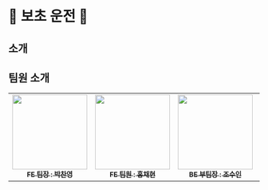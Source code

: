 # 🚗 보초 운전 🚕
## 소개

## 팀원 소개
<table>
    <tr>
      <td align="center"><a href="https://github.com/Dolphin-PC"><img src="" width="150px;" alt=""/><br /><sub><b>FE 팀장 : 박찬영 </b></sub></a><br /></td>
      <td align="center"><a href="https://github.com/hyeon9808"><img src="" width="150px;" alt=""/><br /><sub><b>FE 팀원 : 홍채현 </b></sub></a><br /></td>
      <td align="center"><a href="https://github.com/whtndls"><img src="" width="150px;" alt=""/><br /><sub><b>BE 부팀장 : 조수인 </b></sub></a><br /></td>
      <td align="center"><a href="https://github.com/young219257"><img src="" width="150px;" alt=""/><br /><sub><b>BE 팀원 : 김영아 </b></sub></a><br /></td>
      <td align="center"><a href="https://github.com/hyoyeolking"><img src="" width="150px;" alt=""/><br /><sub><b>BE 팀원 : 전효열 </b></sub></a><br /></td>
    </tr>  
</table>
